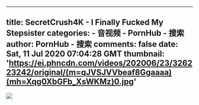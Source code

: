 
---
title: SecretCrush4K - I Finally Fucked My Stepsister
categories: 
    - 音视频
    - PornHub - 搜索
author: PornHub - 搜索
comments: false
date: Sat, 11 Jul 2020 07:04:28 GMT
thumbnail: 'https://ei.phncdn.com/videos/202006/23/326223242/original/(m=qJVSJVVbeaf8Ggaaaa)(mh=Xqg0XbGFb_XsWKMz)0.jpg'
---

<div>   
<img src="https://ei.phncdn.com/videos/202006/23/326223242/original/(m=qJVSJVVbeaf8Ggaaaa)(mh=Xqg0XbGFb_XsWKMz)0.jpg" referrerpolicy="no-referrer">  
</div>
            